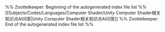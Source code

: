 %% Zoottelkeeper: Beginning of the autogenerated index file list  %%
 [[Subjects/Codes/Languages/Computer Shader/Unity Computer Shader相关知识点AI问答|Unity Computer Shader相关知识点AI问答]]
%% Zoottelkeeper: End of the autogenerated index file list  %%
